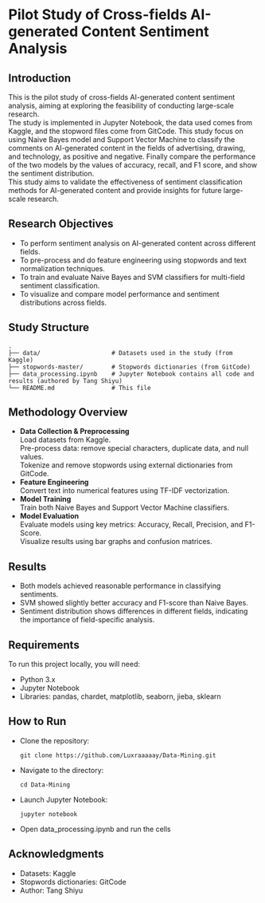 # Pilot Study of Cross-fields AI-generated Content Sentiment Analysis

## Introduction
This is the pilot study of cross-fields AI-generated content sentiment analysis, aiming at exploring the feasibility of conducting large-scale research.  
The study is implemented in Jupyter Notebook, the data used comes from Kaggle, and the stopword files come from GitCode. This study focus on using Naive Bayes model and Support Vector Machine to classify the comments on AI-generated content in the fields of advertising, drawing, and technology, as positive and negative. Finally compare the performance of the two models by the values of accuracy, recall, and F1 score, and show the sentiment distribution.  
This study aims to validate the effectiveness of sentiment classification methods for AI-generated content and provide insights for future large-scale research.

## Research Objectives
- To perform sentiment analysis on AI-generated content across different fields.  
- To pre-process and do feature engineering using stopwords and text normalization techniques.  
- To train and evaluate Naive Bayes and SVM classifiers for multi-field sentiment classification.  
- To visualize and compare model performance and sentiment distributions across fields.  

## Study Structure
```
.
├── data/                    # Datasets used in the study (from Kaggle)
├── stopwords-master/        # Stopwords dictionaries (from GitCode)
├── data_processing.ipynb    # Jupyter Notebook contains all code and results (authored by Tang Shiyu)
└── README.md                # This file
```

## Methodology Overview
- **Data Collection & Preprocessing**  
Load datasets from Kaggle.  
Pre-process data: remove special characters, duplicate data, and null values.  
Tokenize and remove stopwords using external dictionaries from GitCode.  
- **Feature Engineering**  
Convert text into numerical features using TF-IDF vectorization.  
- **Model Training**  
Train both Naive Bayes and Support Vector Machine classifiers.  
- **Model Evaluation**  
Evaluate models using key metrics: Accuracy, Recall, Precision, and F1-Score.  
Visualize results using bar graphs and confusion matrices.  

## Results
- Both models achieved reasonable performance in classifying sentiments.  
- SVM showed slightly better accuracy and F1-score than Naive Bayes.  
- Sentiment distribution shows differences in different fields, indicating the importance of field-specific analysis.  

## Requirements
To run this project locally, you will need:  

- Python 3.x  
- Jupyter Notebook  
- Libraries: pandas, chardet, matplotlib, seaborn, jieba, sklearn  

## How to Run
- Clone the repository:
  ```
  git clone https://github.com/Luxraaaaay/Data-Mining.git
  ```
- Navigate to the directory:
  ```
  cd Data-Mining
  ```
- Launch Jupyter Notebook:
  ```
  jupyter notebook
  ```
- Open data_processing.ipynb and run the cells

## Acknowledgments
- Datasets: Kaggle  
- Stopwords dictionaries: GitCode  
- Author: Tang Shiyu  
